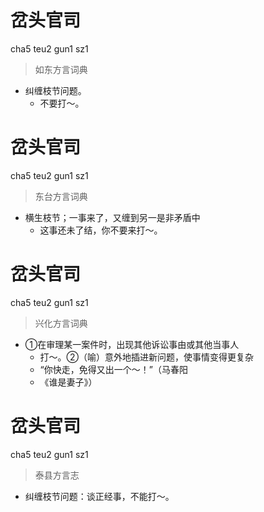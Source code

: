 # 岔头官司
cha5 teu2 gun1 sz1
> 如东方言词典
- 纠缠枝节问题。
  - 不要打～。

# 岔头官司
cha5 teu2 gun1 sz1
> 东台方言词典
- 横生枝节；一事来了，又缠到另一是非矛盾中
  - 这事还未了结，你不要来打～。

# 岔头官司
cha5 teu2 gun1 sz1
> 兴化方言词典
- ①在审理某一案件时，出现其他诉讼事由或其他当事人
  - 打～。②（喻）意外地插进新问题，使事情变得更复杂
  - “你快走，免得又出一个～！”（马春阳
  - 《谁是妻子》）

# 岔头官司
cha5 teu2 gun1 sz1
> 泰县方言志
- 纠缠枝节问题：谈正经事，不能打～。
